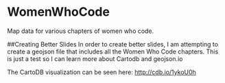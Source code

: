 WomenWhoCode
============

Map data for various chapters of women who code.

##Creating Better Slides
In order to create better slides, I am attempting to create a geojson file that includes all the Women Who Code chapters. 
This is just a test so I can learn more about Cartodb and geojson.io

The CartoDB visualization can be seen here: http://cdb.io/1ykoU0h
